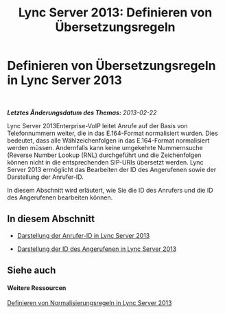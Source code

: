 ﻿---
title: 'Lync Server 2013: Definieren von Übersetzungsregeln'
TOCTitle: Definieren von Übersetzungsregeln
ms:assetid: 4f6b975a-77e6-474c-9171-b139d84138c2
ms:mtpsurl: https://technet.microsoft.com/de-de/library/Gg398322(v=OCS.15)
ms:contentKeyID: 49293974
ms.date: 05/19/2016
mtps_version: v=OCS.15
ms.translationtype: HT
---

# Definieren von Übersetzungsregeln in Lync Server 2013

 

_**Letztes Änderungsdatum des Themas:** 2013-02-22_

Lync Server 2013Enterprise-VoIP leitet Anrufe auf der Basis von Telefonnummern weiter, die in das E.164-Format normalisiert wurden. Dies bedeutet, dass alle Wählzeichenfolgen in das E.164-Format normalisiert werden müssen. Andernfalls kann keine umgekehrte Nummernsuche (Reverse Number Lookup (RNL) durchgeführt und die Zeichenfolgen können nicht in die entsprechenden SIP-URIs übersetzt werden. Lync Server 2013 ermöglicht das Bearbeiten der ID des Angerufenen sowie der Darstellung der Anrufer-ID.

In diesem Abschnitt wird erläutert, wie Sie die ID des Anrufers und die ID des Angerufenen bearbeiten können.

## In diesem Abschnitt

  - [Darstellung der Anrufer-ID in Lync Server 2013](lync-server-2013-caller-id-presentation.md)

  - [Darstellung der ID des Angerufenen in Lync Server 2013](lync-server-2013-called-id-presentation.md)

## Siehe auch

#### Weitere Ressourcen

[Definieren von Normalisierungsregeln in Lync Server 2013](lync-server-2013-defining-normalization-rules.md)

